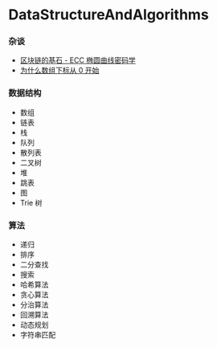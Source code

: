 # DataStructureAndAlgorithms

### 杂谈

* [区块链的基石 - ECC 椭圆曲线密码学](docs/ecc.md)
* [为什么数组下标从 0 开始](docs/why-array-index-starts-from-zero.md)

### 数据结构

* 数组
* 链表
* 栈
* 队列
* 散列表
* 二叉树
* 堆
* 跳表
* 图
* Trie 树

### 算法

* 递归
* 排序
* 二分查找
* 搜索
* 哈希算法
* 贪心算法
* 分治算法
* 回溯算法
* 动态规划
* 字符串匹配
